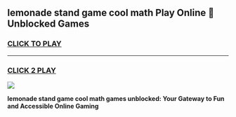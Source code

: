 
## lemonade stand game cool math Play Online 👋 Unblocked Games
<h3>
<a href="https://news.freeplayer.one?title=lemonade_stand_game_cool_math&ref=17CMG">CLICK TO PLAY</a></h3>
<hr>

<h3>
<a href="https://news.freeplayer.one?title=lemonade_stand_game_cool_math&ref=17CMG">CLICK 2 PLAY</a>
  
</h3>

<a href="https://news.freeplayer.one?title=lemonade_stand_game_cool_math&ref=17CMG/"><img src="https://clearcache.store/games.png"></a>


**lemonade stand game cool math games unblocked: Your Gateway to Fun and Accessible Online Gaming**
